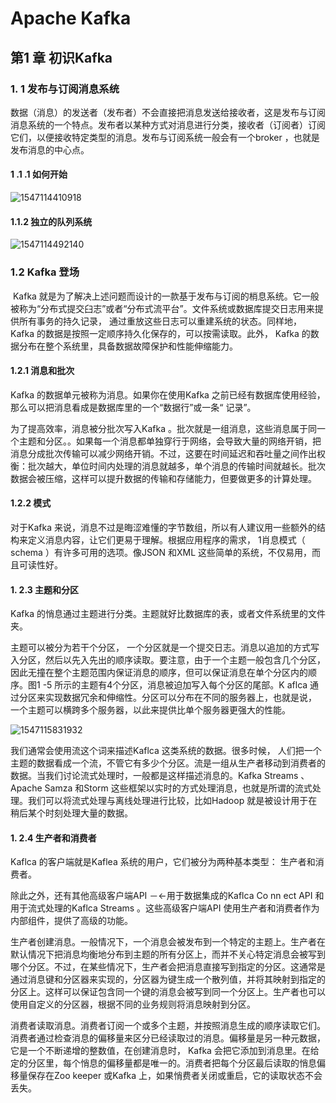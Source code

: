 # Apache Kafka

## 第1 章 初识Kafka

### 1. 1 发布与订阅消息系统

数据（消息）的发送者（发布者）不会直接把消息发送给接收者，这是发布与订阅消息系统的一个特点。发布者以某种方式对消息进行分类，接收者（订阅者）订阅它们，以便接收特定类型的消息。发布与订阅系统一般会有一个broker ，也就是发布消息的中心点。

#### 1 .1 .1 如何开始

![1547114410918](E:\studydyup\notes\src\pic\1547114410918.png)

#### 1.1.2 独立的队列系统

![1547114492140](E:\studydyup\notes\src\pic\1547114492140.png)

### 1.2 Kafka 登场

​	Kafka 就是为了解决上述问题而设计的一款基于发布与订阅的梢息系统。它一般被称为“分布式提交臼志”或者“分布式流平台”。文件系统或数据库提交日志用来提供所有事务的持久记录， 通过重放这些日志可以重建系统的状态。同样地， Kafka 的数据是按照一定顺序持久化保存的，可以按需读取。此外， Kafka 的数据分布在整个系统里，具备数据故障保护和性能伸缩能力。

#### 1.2.1 消息和批次

Kafka 的数据单元被称为消息。如果你在使用Kafka 之前已经有数据库使用经验，那么可以把消息看成是数据库里的一个“数据行”或一条“ 记录”。

为了提高效率，消息被分批次写入Kafka 。批次就是一组消息，这些消息属于同一个主题和分区。。如果每一个消息都单独穿行于网络，会导致大量的网络开销，把消息分成批次传输可以减少网络开销。不过，这要在时间延迟和吞吐量之间作出权衡：批次越大，单位时间内处理的消息就越多，单个消息的传输时间就越长。批次数据会被压缩，这样可以提升数据的传输和存储能力，但要做更多的计算处理。

#### 1.2.2 模式

对于Kafka 来说，消息不过是晦涩难懂的字节数组，所以有人建议用一些额外的结构来定义消息内容，让它们更易于理解。根据应用程序的需求， 1肖息模式（ schema ）有许多可用的选项。像JSON 和XML 这些简单的系统，不仅易用，而且可读性好。

#### 1. 2.3 主题和分区

Kafka 的悄息通过主题进行分类。主题就好比数据库的表，或者文件系统里的文件夹。

主题可以被分为若干个分区， 一个分区就是一个提交日志。消息以追加的方式写入分区，然后以先入先出的顺序读取。要注意，由于一个主题一般包含几个分区，因此无撞在整个主题范围内保证消息的顺序，但可以保证消息在单个分区内的顺序。图1 -5 所示的主题有4个分区，消息被迫加写入每个分区的尾部。K aflca 通过分区来实现数据冗余和伸缩性。分区可以分布在不同的服务器上，也就是说， 一个主题可以横跨多个服务器，以此来提供比单个服务器更强大的性能。

![1547115831932](E:\studydyup\notes\src\pic\1547115831932.png)



我们通常会使用流这个词来描述Kaflca 这类系统的数据。很多时候， 人们把一个主题的数据看成一个流，不管它有多少个分区。流是一组从生产者移动到消费者的数据。当我们讨论流式处理时，一般都是这样描述消息的。Kafka Streams 、Apache Samza 和Storm 这些框架以实时的方式处理消息，也就是所谓的流式处理。我们可以将流式处理与离线处理进行比较，比如Hadoop 就是被设计用于在稍后某个时刻处理大量的数据。

#### 1. 2.4 生产者和消费者

Kaflca 的客户端就是Kaflea 系统的用户，它们被分为两种基本类型： 生产者和消费者。

除此之外，还有其他高级客户端API －←用于数据集成的Kaflca Co nn ect API 和用于流式处理的Kaflca Streams 。这些高级客户端API 使用生产者和消费者作为内部组件，提供了高级的功能。

生产者创建消息。一般情况下，一个消息会被发布到一个特定的主题上。生产者在默认情况下把消息均衡地分布到主题的所有分区上，而并不关心特定消息会被写到哪个分区。不过，在某些情况下，生产者会把消息直接写到指定的分区。这通常是通过消息键和分区器来实现的，分区器为键生成一个散列值，并将其映射到指定的分区上。这样可以保证包含同一个键的消息会被写到同一个分区上。生产者也可以使用自定义的分区器，根据不同的业务规则将消息映射到分区。

消费者读取消息。消费者订阅一个或多个主题，并按照消息生成的顺序读取它们。消费者通过检查消息的偏移量来区分已经读取过的消息。偏移量是另一种元数据，它是一个不断递增的整数值，在创建消息时， Kafka 会把它添加到消息里。在给定的分区里，每个悄息的偏移量都是唯一的。消费者把每个分区最后读取的悄息偏移量保存在Zoo keeper 或Kafka 上，如果悄费者关闭或重启，它的读取状态不会丢失。





